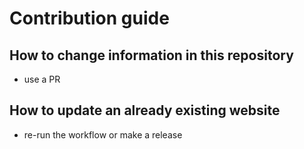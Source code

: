 # Contribution guide

## How to change information in this repository
- use a PR

## How to update an already existing website
- re-run the workflow or make a release
